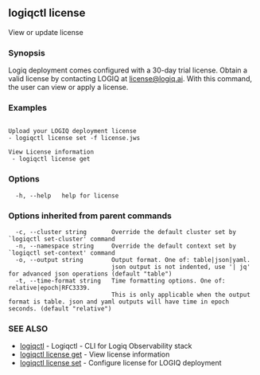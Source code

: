 ## logiqctl license

View or update license

### Synopsis


Logiq deployment comes configured with a 30-day trial license. Obtain a valid license by contacting LOGIQ at license@logiq.ai.
With this command, the user can view or apply a license. 


### Examples

```

Upload your LOGIQ deployment license
- logiqctl license set -f license.jws

View License information
 - logiqctl license get 

```

### Options

```
  -h, --help   help for license
```

### Options inherited from parent commands

```
  -c, --cluster string       Override the default cluster set by `logiqctl set-cluster' command
  -n, --namespace string     Override the default context set by `logiqctl set-context' command
  -o, --output string        Output format. One of: table|json|yaml. 
                             json output is not indented, use '| jq' for advanced json operations (default "table")
  -t, --time-format string   Time formatting options. One of: relative|epoch|RFC3339. 
                             This is only applicable when the output format is table. json and yaml outputs will have time in epoch seconds. (default "relative")
```

### SEE ALSO

* [logiqctl](logiqctl.md)	 - Logiqctl - CLI for Logiq Observability stack
* [logiqctl license get](logiqctl_license_get.md)	 - View license information
* [logiqctl license set](logiqctl_license_set.md)	 - Configure license for LOGIQ deployment


